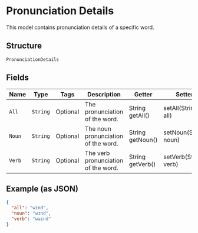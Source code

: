 
# Pronunciation Details

This model contains pronunciation details of a specific word.

## Structure

`PronunciationDetails`

## Fields

| Name | Type | Tags | Description | Getter | Setter |
|  --- | --- | --- | --- | --- | --- |
| `All` | `String` | Optional | The pronunciation of the word. | String getAll() | setAll(String all) |
| `Noun` | `String` | Optional | The noun pronunciation of the word. | String getNoun() | setNoun(String noun) |
| `Verb` | `String` | Optional | The verb pronunciation of the word. | String getVerb() | setVerb(String verb) |

## Example (as JSON)

```json
{
  "all": "wɪnd",
  "noun": "wɪnd",
  "verb": "waɪnd"
}
```

